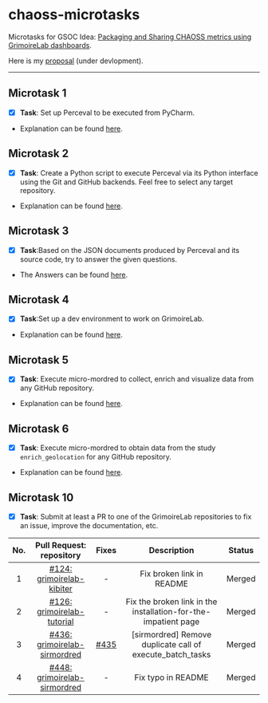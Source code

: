 # chaoss-microtasks
 
Microtasks for GSOC Idea: [Packaging and Sharing CHAOSS metrics using GrimoireLab dashboards](https://github.com/chaoss/grimoirelab/issues/286).

Here is my [proposal](https://docs.google.com/document/d/1IG-lU0ZaJCp0jTPRrky6JaVUhqFiFMlPudoj3EmhJ-Q/edit) (under devlopment).

---

## Microtask 1

- [x] **Task**: Set up Perceval to be executed from PyCharm.

- Explanation can be found [here](./microtask-1).


## Microtask 2

- [x] **Task**: Create a Python script to execute Perceval via its Python interface using the Git and GitHub backends. Feel free to select any target repository.

- Explanation can be found [here](./microtask-2).

## Microtask 3

- [x] **Task**:Based on the JSON documents produced by Perceval and its source code, try to answer the given questions.

- The Answers can be found [here](./microtask-3).

## Microtask 4

- [x] **Task**:Set up a dev environment to work on GrimoireLab.

- Explanation can be found [here](./microtask-4).

## Microtask 5

- [x] **Task**:
Execute micro-mordred to collect, enrich and visualize data from any GitHub repository.

- Explanation can be found [here](./microtask-5).

## Microtask 6

- [x] **Task**:
Execute micro-mordred to obtain data from the study `enrich_geolocation` for any GitHub repository.

- Explanation can be found [here](./microtask-6).

## Microtask 10

- [x] **Task**:
Submit at least a PR to one of the GrimoireLab repositories to fix an issue, improve the documentation, etc.

| No. | Pull Request: repository |  Fixes  | Description | Status |
| :---------------: | :---------------: | :---------------: | :---------------: | :---------------: |
| 1 | [#124: grimoirelab-kibiter](https://github.com/chaoss/grimoirelab-kibiter/pull/124) | - |Fix broken link in README | Merged |
| 2 | [#126: grimoirelab-tutorial](https://github.com/chaoss/grimoirelab-tutorial/pull/126) | - | Fix the broken link in the installation-for-the-impatient page  |   Merged |
| 3 | [#436: grimoirelab-sirmordred](https://github.com/chaoss/grimoirelab-sirmordred/pull/436) | [#435](https://github.com/chaoss/grimoirelab-sirmordred/issues/435) | [sirmordred] Remove duplicate call of execute_batch_tasks      |    Merged |
| 4 | [#448: grimoirelab-sirmordred](https://github.com/chaoss/grimoirelab-sirmordred/pull/448) | - | Fix typo in README | Merged |

